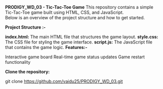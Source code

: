 **PRODIGY_WD_03 - Tic-Tac-Toe Game**
This repository contains a simple Tic-Tac-Toe game built using HTML, CSS, and JavaScript.<br>
Below is an overview of the project structure and how to get started.

**Project Structure :-**

**index.html:** The main HTML file that structures the game layout.
**style.css:** The CSS file for styling the game interface.
**script.js:** The JavaScript file that contains the game logic.
**Features:-**

Interactive game board
Real-time game status updates
Game restart functionality


**Clone the repository:**

git clone https://github.com/vaidu25/PRODIGY_WD_03.git
